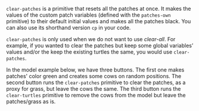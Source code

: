 ﻿`clear-patches` is a primitive that resets all the patches at once. It makes the values of the custom patch variables (defined with the `patches-own` primitive) to their default initial values and makes all the patches black. You can also use its shorthand version `cp` in your code. 



`clear-patches` is only used when we do not want to use *clear-all*. For example, if you wanted to clear the patches but keep some global variables’ values and/or the keep the existing turtles the same, you would use `clear-patches`. 



In the model example below, we have three buttons. The first one makes patches' color green and creates some cows on random positions. The second button runs the `clear-patches` primitive to clear the patches, as a proxy for grass, but leave the cows the same. The third button runs the `clear-turtles` primitive to remove the cows from the model but leave the patches/grass as is. 